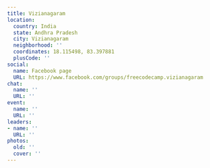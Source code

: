 ```yaml
---
title: Vizianagaram
location:
  country: India
  state: Andhra Pradesh
  city: Vizianagaram
  neighborhood: ''
  coordinates: 18.115498, 83.397881
  plusCode: ''
social:
  name: Facebook page
  URL: https://www.facebook.com/groups/freecodecamp.vizianagaram
chat:
  name: ''
  URL: ''
event:
  name: ''
  URL: ''
leaders:
- name: ''
  URL: ''
photos:
  old: ''
  cover: ''
---
```

